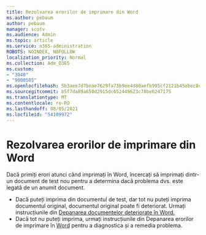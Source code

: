 ```yaml
---
title: Rezolvarea erorilor de imprimare din Word
ms.author: pebaum
author: pebaum
manager: scotv
ms.audience: Admin
ms.topic: article
ms.service: o365-administration
ROBOTS: NOINDEX, NOFOLLOW
localization_priority: Normal
ms.collection: Adm_O365
ms.custom:
- "3040"
- "9000585"
ms.openlocfilehash: 5b3aee7d7beae7629fa73b9ee4d80aefb995cf2121b45ebec8e224c28c99489e
ms.sourcegitcommit: b5f7da89a650d2915dc652449623c78be6247175
ms.translationtype: MT
ms.contentlocale: ro-RO
ms.lasthandoff: 08/05/2021
ms.locfileid: "54109972"
---
```

# <a name="resolving-print-failures-in-word"></a>Rezolvarea erorilor de imprimare din Word

Dacă primiți erori atunci când imprimați în Word, încercați să imprimați dintr-un document de test nou pentru a determina dacă problema dvs. este legată de un anumit document.

- Dacă puteți imprima din documentul de test, dar tot nu puteți imprima documentul original, documentul original poate fi deteriorat. Urmați instrucțiunile din [Depanarea documentelor deteriorate în Word.](https://docs.microsoft.com/office/troubleshoot/word/damaged-documents-in-word#update-microsoft-office-and-windows)
- Dacă tot nu puteți imprima, urmați instrucțiunile din Depanarea erorilor de imprimare în [Word](https://docs.microsoft.com/office/troubleshoot/word/print-failures-in-word) pentru a diagnostica și a remedia problema.